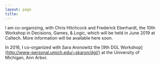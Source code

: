 ```yaml
---
layout: page 
title: 
---
```


I am co-organizing, with Chris Hitchcock and Frederick Eberhardt, the 10th Workshop in Decisions, Games, & Logic, which will be held in June 2019 at Caltech. More information will be available here soon.

In 2016, I co-organized with Sara Aronowitz the [9th DGL Workshop]{http://www-personal.umich.edu/~skaron/dgl/} at the University of Michigan, Ann Arbor. 
